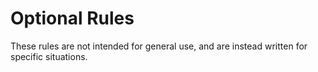# Optional Rules

These rules are not intended for general use, and are instead written for specific situations.
